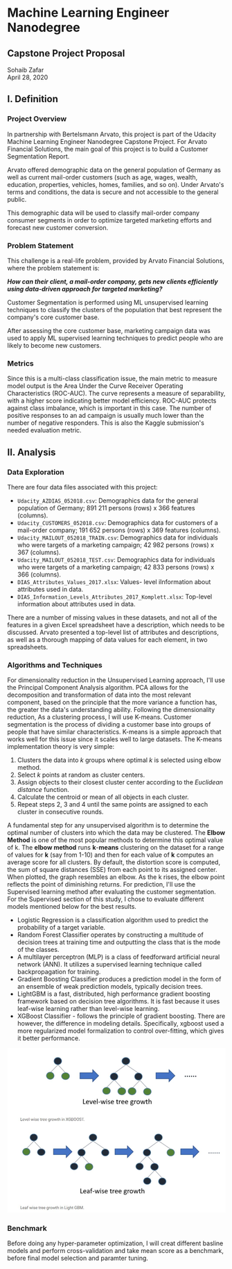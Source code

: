 


# Machine Learning Engineer Nanodegree
## Capstone Project Proposal
Sohaib Zafar  
April 28, 2020

## I. Definition


### Project Overview

In partnership with Bertelsmann Arvato, this project is part of the Udacity Machine Learning Engineer Nanodegree Capstone Project. For Arvato Financial Solutions, the main goal of this project is to build a Customer Segmentation Report.

Arvato offered demographic data on the general population of Germany as well as current mail-order customers (such as age, wages, wealth, education, properties, vehicles, homes, families, and so on). Under Arvato's terms and conditions, the data is secure and not accessible to the general public.

This demographic data will be used to classify mail-order company consumer segments in order to optimize targeted marketing efforts and forecast new customer conversion.


### Problem Statement


This challenge is a real-life problem, provided by Arvato Financial Solutions, where the problem statement is:

***How can their client, a mail-order company, gets new clients efficiently using data-driven approach for targeted marketing?***

Customer Segmentation is performed using ML unsupervised learning techniques to classify the clusters of the population that best represent the company's core customer base.

After assessing the core customer base, marketing campaign data was used to apply ML supervised learning techniques to predict people who are likely to become new customers.

### Metrics

Since this is a multi-class classification issue, the main metric to measure model output is the Area Under the Curve Receiver Operating Characteristics (ROC-AUC). The curve represents a measure of separability, with a higher score indicating better model efficiency. ROC-AUC protects against class imbalance, which is important in this case. The number of positive responses to an ad campaign is usually much lower than the number of negative responders. This is also the Kaggle submission's needed evaluation metric.



## II. Analysis


### Data Exploration

There are four data files associated with this project:

-   `Udacity_AZDIAS_052018.csv`: Demographics data for the general population of Germany; 891 211 persons (rows) x 366 features (columns).
-   `Udacity_CUSTOMERS_052018.csv`: Demographics data for customers of a mail-order company; 191 652 persons (rows) x 369 features (columns).
-   `Udacity_MAILOUT_052018_TRAIN.csv`: Demographics data for individuals who were targets of a marketing campaign; 42 982 persons (rows) x 367 (columns).
-   `Udacity_MAILOUT_052018_TEST.csv`: Demographics data for individuals who were targets of a marketing campaign; 42 833 persons (rows) x 366 (columns).
-   `DIAS_Attributes_Values_2017.xlsx`: Values- level iInformation about attributes used in data.
-   `DIAS_Information_Levels_Attributes_2017_Komplett.xlsx`: Top-level information about attributes used in data.

There are a number of missing values in these datasets, and not all of the features in a given Excel spreadsheet have a description, which needs to be discussed. Arvato presented a top-level list of attributes and descriptions, as well as a thorough mapping of data values for each element, in two spreadsheets.


### Algorithms and Techniques

For dimensionality reduction in the Unsupervised Learning approach, I'll use the Principal Component Analysis algorithm. PCA allows for the decomposition and transformation of data into the most relevant component, based on the principle that the more variance a function has, the greater the data's understanding ability.
Following the dimensionality reduction, As a clustering process, I will use K-means. Customer segmentation is the process of dividing a customer base into groups of people that have similar characteristics. K-means is a simple approach that works well for this issue since it scales well to large datasets.
The K-means implementation theory is very simple:
1.  Clusters the data into _k_ groups where optimal _k_  is selected using elbow method.
2.  Select _k_ points at random as cluster centers.
3.  Assign objects to their closest cluster center according to the  _Euclidean distance_  function.
4.  Calculate the centroid or mean of all objects in each cluster.
5.  Repeat steps 2, 3 and 4 until the same points are assigned to each cluster in consecutive rounds.

A fundamental step for any unsupervised algorithm is to determine the optimal number of clusters into which the data may be clustered. The **Elbow Method** is one of the most popular methods to determine this optimal value of k.
The **elbow method** runs **k**-**means** clustering on the dataset for a range of values for **k** (say from 1-10) and then for each value of **k** computes an average score for all clusters. By default, the distortion score is computed, the sum of square distances (SSE) from each point to its assigned center. When plotted, the graph resembles an elbow. As the k rises, the elbow point reflects the point of diminishing returns.
For prediction, I'll use the Supervised learning method after evaluating the customer segmentation. For the Supervised section of this study, I chose to evaluate different models mentioned below for the best results.
 
- Logistic Regression is a classification algorithm used to predict the probability of a target variable.
- Random Forest Classifier operates by constructing a multitude of decision trees at training time and outputting the class that is the mode of the classes.
- A multilayer perceptron (MLP) is a class of feedforward artificial neural network (ANN). It utilizes a supervised learning technique called backpropagation for training.
- Gradient Boosting Classifier produces a prediction model in the form of an ensemble of weak prediction models, typically decision trees.
- LightGBM is a fast, distributed, high performance gradient boosting framework based on decision tree algorithms. It is fast because it uses leaf-wise learning rather than level-wise learning.
- XGBoost Classifier - follows the principle of gradient boosting. There are however, the difference in modeling details. Specifically, xgboost used a more regularized model formalization to control over-fitting, which gives it better performance.

![](Images/Tree_growth.JPG)

### Benchmark

Before doing any hyper-parameter optimization, I will creat different basline models and perform cross-validation and take mean score as a benchmark, before final model selection and paramter tuning.


